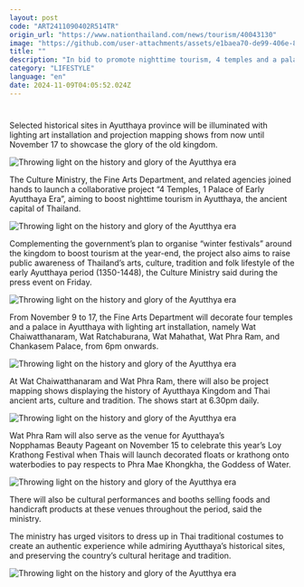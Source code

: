 ```yaml
---
layout: post
code: "ART2411090402R514TR"
origin_url: "https://www.nationthailand.com/news/tourism/40043130"
image: "https://github.com/user-attachments/assets/e1baea70-de99-406e-8e73-c13ca5811d6c"
title: ""
description: "In bid to promote nighttime tourism, 4 temples and a palace in Ayutthaya to be lit up"
category: "LIFESTYLE"
language: "en"
date: 2024-11-09T04:05:52.024Z
---
```


# 









Selected historical sites in Ayutthaya province will be illuminated with lighting art installation and projection mapping shows from now until November 17 to showcase the glory of the old kingdom.

  ![Throwing light on the history and glory of the Ayutthya era](https://github.com/user-attachments/assets/ab59b6a8-e13a-4e78-a85a-bfd1b582de56)

The Culture Ministry, the Fine Arts Department, and related agencies joined hands to launch a collaborative project “4 Temples, 1 Palace of Early Ayutthaya Era”, aiming to boost nighttime tourism in Ayutthaya, the ancient capital of Thailand.

  ![Throwing light on the history and glory of the Ayutthya era](https://media.nationthailand.com/uploads/images/contents/w1024/2024/11/3ZhtpTmVRzpk20PA4qM9.webp?x-image-process=style/lg-webp)

Complementing the government’s plan to organise “winter festivals” around the kingdom to boost tourism at the year-end, the project also aims to raise public awareness of Thailand’s arts, culture, tradition and folk lifestyle of the early Ayutthaya period (1350-1448), the Culture Ministry said during the press event on Friday.

  ![Throwing light on the history and glory of the Ayutthya era](https://github.com/user-attachments/assets/92a2956f-a4ed-4662-a502-08a89e3317df)

From November 9 to 17, the Fine Arts Department will decorate four temples and a palace in Ayutthaya with lighting art installation, namely Wat Chaiwatthanaram, Wat Ratchaburana, Wat Mahathat, Wat Phra Ram, and Chankasem Palace, from 6pm onwards.

  ![Throwing light on the history and glory of the Ayutthya era](https://github.com/user-attachments/assets/888a9d88-2c2e-407a-92b5-dbcfb453fb4a)

At Wat Chaiwatthanaram and Wat Phra Ram, there will also be project mapping shows displaying the history of Ayutthaya Kingdom and Thai ancient arts, culture and tradition. The shows start at 6.30pm daily.

  ![Throwing light on the history and glory of the Ayutthya era](https://github.com/user-attachments/assets/2e2ea083-f68c-4c82-9524-6a5d4870711a)

Wat Phra Ram will also serve as the venue for Ayutthaya’s Nopphamas Beauty Pageant on November 15 to celebrate this year’s Loy Krathong Festival when Thais will launch decorated floats or krathong onto waterbodies to pay respects to Phra Mae Khongkha, the Goddess of Water.

  ![Throwing light on the history and glory of the Ayutthya era](https://github.com/user-attachments/assets/f4b9912c-c95c-495c-baf4-5ee5b1a0391b)

There will also be cultural performances and booths selling foods and handicraft products at these venues throughout the period, said the ministry.

The ministry has urged visitors to dress up in Thai traditional costumes to create an authentic experience while admiring Ayutthaya’s historical sites, and preserving the country’s cultural heritage and tradition.

  ![Throwing light on the history and glory of the Ayutthya era](https://media.nationthailand.com/uploads/images/contents/w1024/2024/11/Z1z9HdHVVLmTCyqneDxr.webp?x-image-process=style/lg-webp)